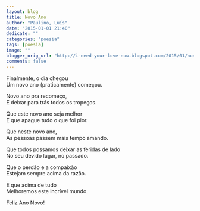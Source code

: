 ```yaml
---
layout: blog
title: Novo Ano
author: "Paulino, Luís"
date: "2015-01-01 21:40"
dedicate: ""
categories: "poesia"
tags: [poesia]
image: ""
blogger_orig_url: "http://i-need-your-love-now.blogspot.com/2015/01/novo-ano.html"
comments: false
---
```


Finalmente, o dia chegou\
Um novo ano (praticamente) começou.

Novo ano pra recomeço,\
E deixar para trás todos os tropeços.

Que este novo ano seja melhor\
E que apague tudo o que foi pior.

Que neste novo ano,\
As pessoas passem mais tempo amando.

Que todos possamos deixar as feridas de lado\
No seu devido lugar, no passado.

Que o perdão e a compaixão\
Estejam sempre acima da razão.

E que acima de tudo\
Melhoremos este incrível mundo.

Feliz Ano Novo!
